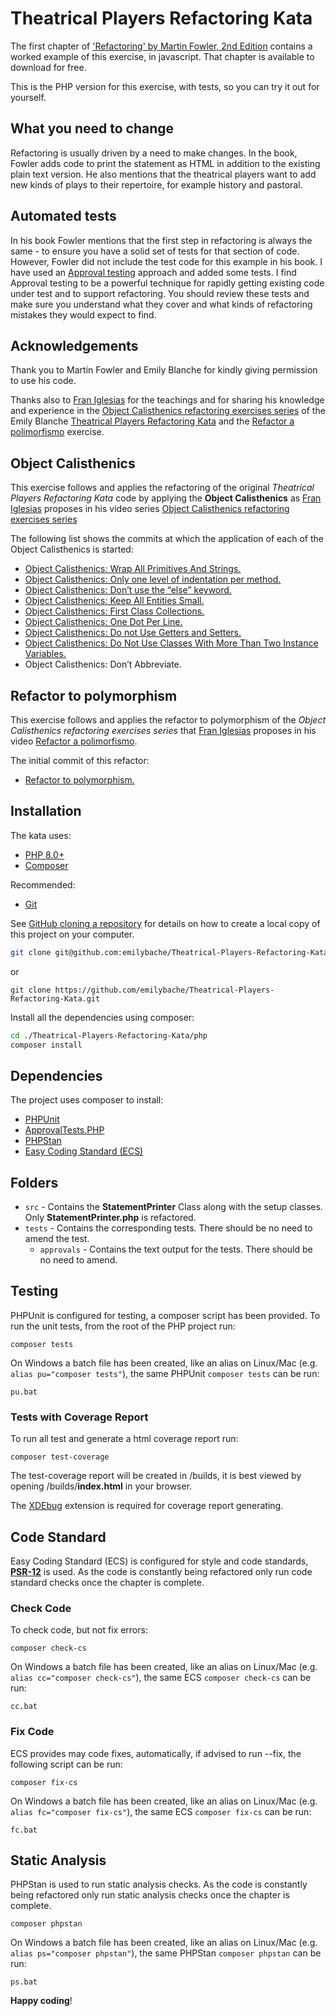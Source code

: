 Theatrical Players Refactoring Kata
====================================

The first chapter of [\'Refactoring\' by Martin Fowler, 2nd Edition](https://www.thoughtworks.com/books/refactoring2)
contains a worked example of this exercise, in javascript. That chapter is available to download for free.

This is the PHP version for this exercise, with tests, so you can try it out for yourself.

What you need to change
-----------------------
Refactoring is usually driven by a need to make changes. In the book, Fowler adds code to print the statement as HTML in
addition to the existing plain text version. He also mentions that the theatrical players want to add new kinds of plays
to their repertoire, for example history and pastoral.

Automated tests
---------------
In his book Fowler mentions that the first step in refactoring is always the same - to ensure you have a solid set of
tests for that section of code. However, Fowler did not include the test code for this example in his book. I have used
an [Approval testing](https://medium.com/97-things/approval-testing-33946cde4aa8) approach and added some tests. I find
Approval testing to be a powerful technique for rapidly getting existing code under test and to support refactoring. You
should review these tests and make sure you understand what they cover and what kinds of refactoring mistakes they would
expect to find.

Acknowledgements
----------------
Thank you to Martin Fowler and Emily Blanche for kindly giving permission to use his code.

Thanks also to [Fran Iglesias](https://franiglesias.github.io/) for the teachings and for sharing his knowledge and experience in
the [Object Calisthenics refactoring exercises series](https://www.youtube.com/watch?v=Y666Sa9fcTU) of the Emily
Blanche [Theatrical Players Refactoring Kata](https://github.com/emilybache/Theatrical-Players-Refactoring-Kata) and the [Refactor a polimorfismo](https://www.youtube.com/watch?v=8r8PjcHPaKA) exercise.

Object Calisthenics
-------------------

This exercise follows and applies the refactoring of the original _Theatrical Players Refactoring Kata_ code by applying
the **Object Calisthenics** as [Fran Iglesias](https://franiglesias.github.io/) proposes in his video
series [Object Calisthenics refactoring exercises series](https://www.youtube.com/watch?v=Y666Sa9fcTU)

The following list shows the commits at which the application of each of the Object Calisthenics is started:

- [Object Calisthenics: Wrap All Primitives And Strings.](https://github.com/zacarias-wichipu-com/Theatrical-Players-Refactoring-Kata/commit/64c764ef9ed6dcad64f09947381561f0c817d54a)
- [Object Calisthenics: Only one level of indentation per method.](https://github.com/zacarias-wichipu-com/Theatrical-Players-Refactoring-Kata/commit/b04c2174b6d3c244ccfcecfbf92af24f93803f66)
- [Object Calisthenics: Don’t use the “else” keyword.](https://github.com/zacarias-wichipu-com/Theatrical-Players-Refactoring-Kata/commit/d534764e06020de66b86bdf645512d77040305e4)
- [Object Calisthenics: Keep All Entities Small.](https://github.com/zacarias-wichipu-com/Theatrical-Players-Refactoring-Kata/commit/477f11e5fefd6387a1918a113e74ae7ed2feb929)
- [Object Calisthenics: First Class Collections.](https://github.com/zacarias-wichipu-com/Theatrical-Players-Refactoring-Kata/commit/e29bfe26661d315e3495127e3576717bdf827f43)
- [Object Calisthenics: One Dot Per Line.](https://github.com/zacarias-wichipu-com/Theatrical-Players-Refactoring-Kata/commit/03589d95966bba9e5e076d0f903ad6761c74cb68)
- [Object Calisthenics: Do not Use Getters and Setters.](https://github.com/zacarias-wichipu-com/Theatrical-Players-Refactoring-Kata/commit/d76611a9050b29634ad2d78d3e8b8a039b6ec5fd)
- [Object Calisthenics: Do Not Use Classes With More Than Two Instance Variables.](https://github.com/zacarias-wichipu-com/Theatrical-Players-Refactoring-Kata/commit/a8dc01223d5333e98873019ac05501fc2f12fda1)
- Object Calisthenics: Don’t Abbreviate.

Refactor to polymorphism
------------------------

This exercise follows and applies the refactor to polymorphism of the _Object Calisthenics refactoring exercises series_ that [Fran Iglesias](https://franiglesias.github.io/) proposes in his video [Refactor a polimorfismo](https://www.youtube.com/watch?v=8r8PjcHPaKA).

The initial commit of this refactor:

- [Refactor to polymorphism.](https://github.com/zacarias-wichipu-com/Theatrical-Players-Refactoring-Kata/commit/5fce337ee5b179441b98ed09aa0dfd6bc3a074ed)

## Installation

The kata uses:

- [PHP 8.0+](https://www.php.net/downloads.php)
- [Composer](https://getcomposer.org)

Recommended:

- [Git](https://git-scm.com/downloads)

See [GitHub cloning a repository](https://help.github.com/en/articles/cloning-a-repository) for details on how to
create a local copy of this project on your computer.

```sh
git clone git@github.com:emilybache/Theatrical-Players-Refactoring-Kata.git
```

or

```shell script
git clone https://github.com/emilybache/Theatrical-Players-Refactoring-Kata.git
```

Install all the dependencies using composer:

```sh
cd ./Theatrical-Players-Refactoring-Kata/php
composer install
```

## Dependencies

The project uses composer to install:

- [PHPUnit](https://phpunit.de/)
- [ApprovalTests.PHP](https://github.com/approvals/ApprovalTests.php)
- [PHPStan](https://github.com/phpstan/phpstan)
- [Easy Coding Standard (ECS)](https://github.com/symplify/easy-coding-standard)

## Folders

- `src` - Contains the **StatementPrinter** Class along with the setup classes. Only **StatementPrinter.php** is
  refactored.
- `tests` - Contains the corresponding tests. There should be no need to amend the test.
    - `approvals` - Contains the text output for the tests. There should be no need to amend.

## Testing

PHPUnit is configured for testing, a composer script has been provided. To run the unit tests, from the root of the PHP
project run:

```shell script
composer tests
```

On Windows a batch file has been created, like an alias on Linux/Mac (e.g. `alias pu="composer tests"`), the same
PHPUnit `composer tests` can be run:

```shell script
pu.bat
```

### Tests with Coverage Report

To run all test and generate a html coverage report run:

```shell script
composer test-coverage
```

The test-coverage report will be created in /builds, it is best viewed by opening /builds/**index.html** in your
browser.

The [XDEbug](https://xdebug.org/download) extension is required for coverage report generating.

## Code Standard

Easy Coding Standard (ECS) is configured for style and code standards,
**[PSR-12](https://www.php-fig.org/psr/psr-12/)** is used. As the code is constantly being refactored only run code
standard checks once the chapter is complete.

### Check Code

To check code, but not fix errors:

```shell script
composer check-cs
``` 

On Windows a batch file has been created, like an alias on Linux/Mac (e.g. `alias cc="composer check-cs"`), the
same ECS `composer check-cs` can be run:

```shell script
cc.bat
```

### Fix Code

ECS provides may code fixes, automatically, if advised to run --fix, the following script can be run:

```shell script
composer fix-cs
```

On Windows a batch file has been created, like an alias on Linux/Mac (e.g. `alias fc="composer fix-cs"`), the same
ECS `composer fix-cs` can be run:

```shell script
fc.bat
```

## Static Analysis

PHPStan is used to run static analysis checks. As the code is constantly being refactored only run static analysis
checks once the chapter is complete.

```shell script
composer phpstan
```

On Windows a batch file has been created, like an alias on Linux/Mac (e.g. `alias ps="composer phpstan"`), the
same PHPStan `composer phpstan` can be run:

```shell script
ps.bat
```

**Happy coding**!

